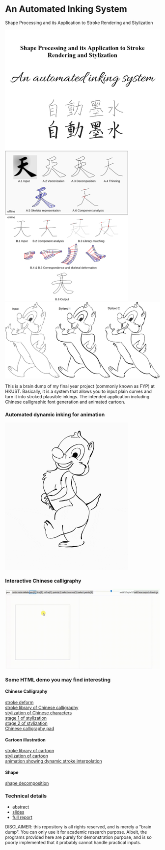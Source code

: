 # An Automated Inking System
Shape Processing and its Application to Stroke Rendering and Stylization

<img src="images/cover.png" width="800">
<img src="images/system diagram.png" width="400">
<img src="images/cartoon stylization.png" width="800">

This is a brain dump of my final year project (commonly known as FYP) at HKUST. Basically, it is a system that allows you to input plain curves and turn it into stroked plausible inkings. The intended application including Chinese calligraphic font generation and animated cartoon.

### Automated dynamic inking for animation
<img src="images/dale_walking.gif" width="400" />

### Interactive Chinese calligraphy
![](images/heung.gif)

### Some HTML demo you may find interesting

#### Chinese Calligraphy
[stroke deform](https://tyt2y3.github.io/auto_ink/stroke_deform.html)<br>
[stroke library of Chinese calligraphy](https://tyt2y3.github.io/auto_ink/library%20of%20chin%20cali%202.html)<br>
[stylization of Chinese characters](https://tyt2y3.github.io/auto_ink/library_matching.html)<br>
[stage 1 of stylization](https://tyt2y3.github.io/auto_ink/library_matching.html?mode=present&stage=1)<br>
[stage 2 of stylization](https://tyt2y3.github.io/auto_ink/library_matching.html?mode=present&stage=2)<br>
[Chinese calligraphy pad](https://tyt2y3.github.io/auto_ink/sketch.html)<br>

#### Cartoon illustration
[stroke library of cartoon](https://tyt2y3.github.io/auto_ink/library%20of%20cartoon.html)<br>
[stylization of cartoon](https://tyt2y3.github.io/auto_ink/library_matching.html?mode=cartoon)<br>
[animation showing dynamic stroke interpolation](https://tyt2y3.github.io/auto_ink/animation.html)<br>

#### Shape
[shape decomposition](https://tyt2y3.github.io/auto_ink/shape_processing.html)<br>

### Technical details
- [abstract](promotion%20booklet.pdf)
- [slides](FYP%20presentation.pdf)
- [full report](hftsangab_PSAN2_Final.pdf)

DISCLAIMER: this repository is all rights reserved, and is merely a "brain dump". You can only use it for academic research purpose. Albeit, the programs provided here are purely for demonstration purpose, and is so poorly implemented that it probably cannot handle practical inputs.